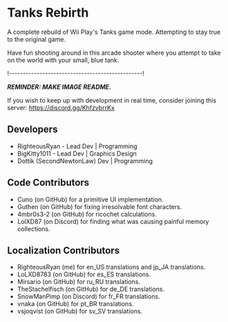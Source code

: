 # Tanks Rebirth
A complete rebuild of Wii Play's Tanks game mode. Attempting to stay true to the original game.

Have fun shooting around in this arcade shooter where you attempt to take on the world with your small, blue tank.

!------------------------------------------------!

***REMINDER: MAKE IMAGE README.***

If you wish to keep up with development in real time, consider joining this server: https://discord.gg/KhfzvbrrKx

## Developers

- RighteousRyan - Lead Dev | Programming
- BigKitty1011 - Lead Dev | Graphics Design
- Dottik (SecondNewtonLaw) Dev | Programming

## Code Contributors

- Cuno (on GitHub) for a primitive UI implementation.
- Guthen (on GitHub) for fixing irresolvable font characters.
- 4mbr0s3-2 (on GitHub) for ricochet calculations.
- LolXD87 (on Discord) for finding what was causing painful memory collections.

## Localization Contributors

- RighteousRyan (me) for en_US translations and jp_JA translations.
- LoLXD8783 (on GitHub) for es_ES translations.
- Mirsario (on GitHub) for ru_RU translations.
- TheStachelfisch (on GitHub) for de_DE translations.
- SnowManPimp (on Discord) for fr_FR translations.
- vnaka (on GitHub) for pt_BR translations.
- vsjoqvist (on GitHub) for sv_SV translations.
